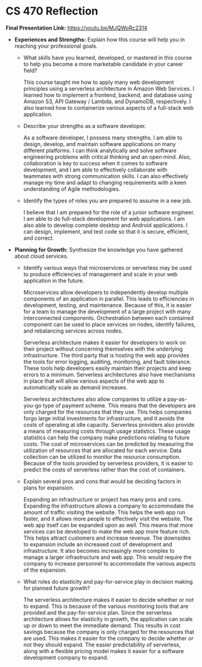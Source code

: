 # CS 470 Reflection

**Final Presentation Link:** https://youtu.be/MJQWoRc2314

* **Experiences and Strengths:** Explain how this course will help you in reaching your professional goals.

  * What skills have you learned, developed, or mastered in this course to help you become a more marketable candidate in your career field?
    
    This course taught me how to apply many web development principles using a serverless architecture in Amazon Web Services. I learned how to implement a frontend, backend, and database using Amazon S3, API Gateway / Lambda, and DynamoDB, respectively. I also learned how to containerize various aspects of a full-stack web application.

  * Describe your strengths as a software developer.
  
    As a software developer, I possess many strengths. I am able to design, develop, and maintain software applications on many different platforms. I can think analytically and solve software engineering problems with critical thinking and an open mind. Also, collaboration is key to success when it comes to software development, and I am able to effectively collaborate with teammates with strong communication skills. I can also effectively manage my time and adapt to changing requirements with a keen understanding of Agile methodologies.

  * Identify the types of roles you are prepared to assume in a new job.

    I believe that I am prepared for the role of a junior software engineer. I am able to do full-stack development for web applications. I am also able to develop complete desktop and Android applications. I can design, implement, and test code so that it is secure, efficient, and correct.

* **Planning for Growth:** Synthesize the knowledge you have gathered about cloud services.

  * Identify various ways that microservices or serverless may be used to produce efficiencies of management and scale in your web application in the future.
  
    Microservices allow developers to independently develop multiple components of an application in parallel. This leads to efficiencies in development, testing, and maintenance. Because of this, it is easier for a team to manage the development of a large project with many interconnected components. Orchestration between each contained component can be used to place services on nodes, identify failures, and rebalancing services across nodes.

    Serverless architecture makes it easier for developers to work on their project without concerning themselves with the underlying infrastructure. The third party that is hosting the web app provides the tools for error logging, auditing, monitoring, and fault tolerance. These tools help developers easily maintain their projects and keep errors to a minimum. Serverless architectures also have mechanisms in place that will allow various aspects of the web app to automatically scale as demand increases.

    Serverless architectures also allow companies to utilize a pay-as-you-go type of payment scheme. This means that the developers are only charged for the resources that they use. This helps companies forgo large initial investments for infrastructure, and it avoids the costs of operating at idle capacity. Serverless providers also provide a means of measuring costs through usage statistics. These usage statistics can help the company make predictions relating to future costs. The cost of microservices can be predicted by measuring the utilization of resources that are allocated for each service. Data collection can be utilized to monitor the resource consumption. Because of the tools provided by serverless providers, it is easier to predict the costs of serverless rather than the cost of containers.

  * Explain several pros and cons that would be deciding factors in plans for expansion.

    Expanding an infrastructure or project has many pros and cons. Expanding the infrastructure allows a company to accommodate the amount of traffic visiting the website. This helps the web app run faster, and it allows more people to effectively visit the website. The web app itself can be expanded upon as well. This means that more services can be developed to make the web app more feature rich. This helps attract customers and increase revenue. The downsides to expansion include an increased cost of development and infrastructure. It also becomes increasingly more complex to manage a larger infrastructure and web app. This would require the company to increase personnel to accommodate the various aspects of the expansion.

  * What roles do elasticity and pay-for-service play in decision making for planned future growth?

    The serverless architecture makes it easier to decide whether or not to expand. This is because of the various monitoring tools that are provided and the pay-for-service plan. Since the serverless architecture allows for elasticity in growth, the application can scale up or down to meet the immediate demand. This results in cost savings because the company is only charged for the resources that are used. This makes it easier for the company to decide whether or not they should expand. The easier predictability of serverless, along with a flexible pricing model makes it easier for a software development company to expand.
